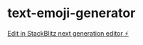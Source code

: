 # text-emoji-generator

[Edit in StackBlitz next generation editor ⚡️](https://stackblitz.com/~/github.com/tktcorporation/text-emoji-generator)